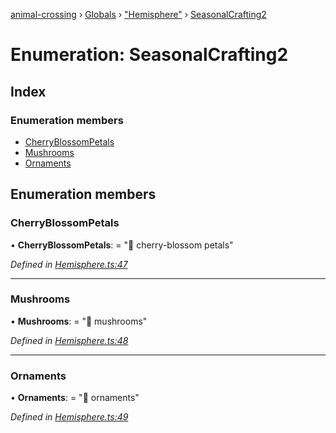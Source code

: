 [animal-crossing](../README.md) › [Globals](../globals.md) › ["Hemisphere"](../modules/_hemisphere_.md) › [SeasonalCrafting2](_hemisphere_.seasonalcrafting2.md)

# Enumeration: SeasonalCrafting2

## Index

### Enumeration members

* [CherryBlossomPetals](_hemisphere_.seasonalcrafting2.md#cherryblossompetals)
* [Mushrooms](_hemisphere_.seasonalcrafting2.md#mushrooms)
* [Ornaments](_hemisphere_.seasonalcrafting2.md#ornaments)

## Enumeration members

###  CherryBlossomPetals

• **CherryBlossomPetals**: = "🌸 cherry-blossom petals"

*Defined in [Hemisphere.ts:47](https://github.com/Norviah/animal-crossing/blob/577801d/module/types/Hemisphere.ts#L47)*

___

###  Mushrooms

• **Mushrooms**: = "🍄 mushrooms"

*Defined in [Hemisphere.ts:48](https://github.com/Norviah/animal-crossing/blob/577801d/module/types/Hemisphere.ts#L48)*

___

###  Ornaments

• **Ornaments**: = "🎄 ornaments"

*Defined in [Hemisphere.ts:49](https://github.com/Norviah/animal-crossing/blob/577801d/module/types/Hemisphere.ts#L49)*
